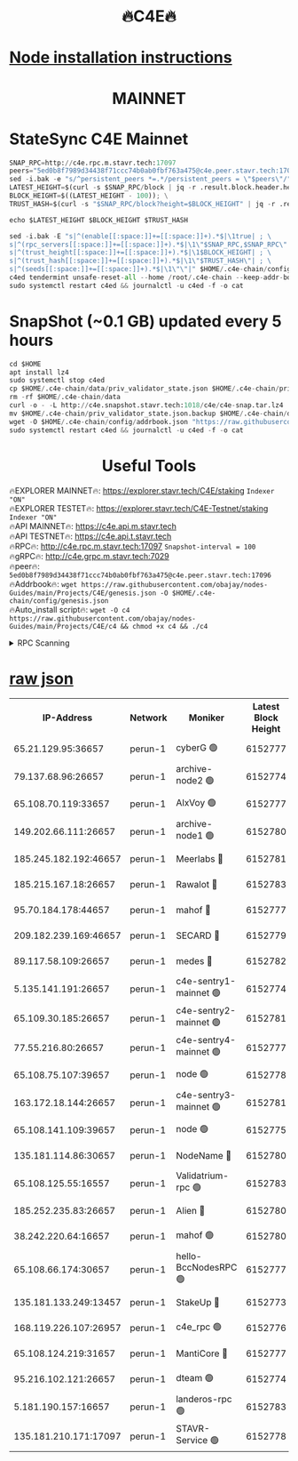 <h1 align="center"> 🔥C4E🔥</h1>

[Node installation instructions](https://github.com/obajay/nodes-Guides/tree/main/Projects/C4E)
=

<h1 align="center"> MAINNET</h1>

# StateSync C4E Mainnet
```python
SNAP_RPC=http://c4e.rpc.m.stavr.tech:17097
peers="5ed0b8f7989d34438f71ccc74b0ab0fbf763a475@c4e.peer.stavr.tech:17096"
sed -i.bak -e "s/^persistent_peers *=.*/persistent_peers = \"$peers\"/" $HOME/.c4e-chain/config/config.toml
LATEST_HEIGHT=$(curl -s $SNAP_RPC/block | jq -r .result.block.header.height); \
BLOCK_HEIGHT=$((LATEST_HEIGHT - 100)); \
TRUST_HASH=$(curl -s "$SNAP_RPC/block?height=$BLOCK_HEIGHT" | jq -r .result.block_id.hash)

echo $LATEST_HEIGHT $BLOCK_HEIGHT $TRUST_HASH

sed -i.bak -E "s|^(enable[[:space:]]+=[[:space:]]+).*$|\1true| ; \
s|^(rpc_servers[[:space:]]+=[[:space:]]+).*$|\1\"$SNAP_RPC,$SNAP_RPC\"| ; \
s|^(trust_height[[:space:]]+=[[:space:]]+).*$|\1$BLOCK_HEIGHT| ; \
s|^(trust_hash[[:space:]]+=[[:space:]]+).*$|\1\"$TRUST_HASH\"| ; \
s|^(seeds[[:space:]]+=[[:space:]]+).*$|\1\"\"|" $HOME/.c4e-chain/config/config.toml
c4ed tendermint unsafe-reset-all --home /root/.c4e-chain --keep-addr-book
sudo systemctl restart c4ed && journalctl -u c4ed -f -o cat
```
# SnapShot (~0.1 GB) updated every 5 hours
```python
cd $HOME
apt install lz4
sudo systemctl stop c4ed
cp $HOME/.c4e-chain/data/priv_validator_state.json $HOME/.c4e-chain/priv_validator_state.json.backup
rm -rf $HOME/.c4e-chain/data
curl -o - -L http://c4e.snapshot.stavr.tech:1018/c4e/c4e-snap.tar.lz4 | lz4 -c -d - | tar -x -C $HOME/.c4e-chain --strip-components 2
mv $HOME/.c4e-chain/priv_validator_state.json.backup $HOME/.c4e-chain/data/priv_validator_state.json
wget -O $HOME/.c4e-chain/config/addrbook.json "https://raw.githubusercontent.com/obajay/nodes-Guides/main/Projects/C4E/addrbook.json"
sudo systemctl restart c4ed && journalctl -u c4ed -f -o cat
```
 <h1 align="center"> Useful Tools</h1>

🔥EXPLORER MAINNET🔥:  https://explorer.stavr.tech/C4E/staking            `Indexer "ON"` \
🔥EXPLORER TESTET🔥:   https://explorer.stavr.tech/C4E-Testnet/staking     `Indexer "ON"` \
🔥API MAINNET🔥:       https://c4e.api.m.stavr.tech \
🔥API TESTNET🔥:       https://c4e.api.t.stavr.tech \
🔥RPC🔥:               http://c4e.rpc.m.stavr.tech:17097                  `Snapshot-interval = 100` \
🔥gRPC🔥:              http://c4e.grpc.m.stavr.tech:7029 \
🔥peer🔥:              `5ed0b8f7989d34438f71ccc74b0ab0fbf763a475@c4e.peer.stavr.tech:17096` \
🔥Addrbook🔥:    ```wget https://raw.githubusercontent.com/obajay/nodes-Guides/main/Projects/C4E/genesis.json -O $HOME/.c4e-chain/config/genesis.json``` \
🔥Auto_install script🔥: ```wget -O c4 https://raw.githubusercontent.com/obajay/nodes-Guides/main/Projects/C4E/c4 && chmod +x c4 && ./c4```





<details>
<summary>RPC Scanning</summary>

<h2 align="center"> We scan nodes in real time every 4 hours. And we provide the final result of RPC endpoints.
We cannot influence the operation of these nodes in any way. </h2>


```python
If Voting Power is higher than 0 --> then the Node is a validator of the network and may be subject to attack and be a potential threat to the chain.
```
```python
We marked such validators with a red symbol
```

</details>

[raw json](https://rpc-check.c4e.stavr.tech/c4e/rpc-c4e-result.json)
=



<table><tr><th>IP-Address</th><th>Network</th><th>Moniker</th><th>Latest Block Height</th><th>Earliest Block Height</th><th>Catching Up</th><th>Voting Power</th><th>Scan Time</th></tr><tr><td>65.21.129.95:36657</td><td>perun-1</td><td>cyberG 🟢</td><td>6152777</td><td>0</td><td>False</td><td>0</td><td>2023-12-05T09:55:54.414705945UTC</td></tr><tr><td>79.137.68.96:26657</td><td>perun-1</td><td>archive-node2 🟢</td><td>6152774</td><td>1</td><td>False</td><td>0</td><td>2023-12-05T09:55:37.124658304UTC</td></tr><tr><td>65.108.70.119:33657</td><td>perun-1</td><td>AlxVoy 🟢</td><td>6152777</td><td>1</td><td>False</td><td>0</td><td>2023-12-05T09:55:53.686170723UTC</td></tr><tr><td>149.202.66.111:26657</td><td>perun-1</td><td>archive-node1 🟢</td><td>6152780</td><td>1</td><td>False</td><td>0</td><td>2023-12-05T09:56:10.603326385UTC</td></tr><tr><td>185.245.182.192:46657</td><td>perun-1</td><td>Meerlabs 🔴</td><td>6152781</td><td>1051501</td><td>False</td><td>493550</td><td>2023-12-05T09:56:16.076884183UTC</td></tr><tr><td>185.215.167.18:26657</td><td>perun-1</td><td>Rawalot 🔴</td><td>6152783</td><td>1090501</td><td>False</td><td>579034</td><td>2023-12-05T09:56:28.512945498UTC</td></tr><tr><td>95.70.184.178:44657</td><td>perun-1</td><td>mahof 🔴</td><td>6152777</td><td>2342001</td><td>False</td><td>1357006</td><td>2023-12-05T09:55:52.899988879UTC</td></tr><tr><td>209.182.239.169:46657</td><td>perun-1</td><td>SECARD 🔴</td><td>6152779</td><td>2616101</td><td>False</td><td>675729</td><td>2023-12-05T09:56:07.959950104UTC</td></tr><tr><td>89.117.58.109:26657</td><td>perun-1</td><td>medes 🔴</td><td>6152782</td><td>2826001</td><td>False</td><td>471345</td><td>2023-12-05T09:56:23.216979449UTC</td></tr><tr><td>5.135.141.191:26657</td><td>perun-1</td><td>c4e-sentry1-mainnet 🟢</td><td>6152774</td><td>4267001</td><td>False</td><td>0</td><td>2023-12-05T09:55:36.414458780UTC</td></tr><tr><td>65.109.30.185:26657</td><td>perun-1</td><td>c4e-sentry2-mainnet 🟢</td><td>6152781</td><td>5186001</td><td>False</td><td>0</td><td>2023-12-05T09:56:15.721009327UTC</td></tr><tr><td>77.55.216.80:26657</td><td>perun-1</td><td>c4e-sentry4-mainnet 🟢</td><td>6152777</td><td>5187001</td><td>False</td><td>0</td><td>2023-12-05T09:55:53.305212148UTC</td></tr><tr><td>65.108.75.107:39657</td><td>perun-1</td><td>node 🟢</td><td>6152778</td><td>5198801</td><td>False</td><td>0</td><td>2023-12-05T09:55:56.813151946UTC</td></tr><tr><td>163.172.18.144:26657</td><td>perun-1</td><td>c4e-sentry3-mainnet 🟢</td><td>6152781</td><td>5286001</td><td>False</td><td>0</td><td>2023-12-05T09:56:16.711574776UTC</td></tr><tr><td>65.108.141.109:39657</td><td>perun-1</td><td>node 🟢</td><td>6152775</td><td>5303301</td><td>False</td><td>0</td><td>2023-12-05T09:55:39.530369866UTC</td></tr><tr><td>135.181.114.86:30657</td><td>perun-1</td><td>NodeName 🔴</td><td>6152780</td><td>5508301</td><td>False</td><td>333717</td><td>2023-12-05T09:56:10.949059258UTC</td></tr><tr><td>65.108.125.55:16557</td><td>perun-1</td><td>Validatrium-rpc 🟢</td><td>6152783</td><td>5551301</td><td>False</td><td>0</td><td>2023-12-05T09:56:25.642450593UTC</td></tr><tr><td>185.252.235.83:26657</td><td>perun-1</td><td>Alien 🔴</td><td>6152780</td><td>5736001</td><td>False</td><td>380508</td><td>2023-12-05T09:56:11.256087537UTC</td></tr><tr><td>38.242.220.64:16657</td><td>perun-1</td><td>mahof 🟢</td><td>6152780</td><td>5980001</td><td>False</td><td>0</td><td>2023-12-05T09:56:08.267255143UTC</td></tr><tr><td>65.108.66.174:30657</td><td>perun-1</td><td>hello-BccNodesRPC 🟢</td><td>6152777</td><td>5985401</td><td>False</td><td>0</td><td>2023-12-05T09:55:54.036613040UTC</td></tr><tr><td>135.181.133.249:13457</td><td>perun-1</td><td>StakeUp 🔴</td><td>6152773</td><td>6015001</td><td>False</td><td>1357007</td><td>2023-12-05T09:55:27.848783500UTC</td></tr><tr><td>168.119.226.107:26957</td><td>perun-1</td><td>c4e_rpc 🟢</td><td>6152776</td><td>6052775</td><td>False</td><td>0</td><td>2023-12-05T09:55:45.984431004UTC</td></tr><tr><td>65.108.124.219:31657</td><td>perun-1</td><td>MantiCore 🔴</td><td>6152777</td><td>6052777</td><td>False</td><td>837495</td><td>2023-12-05T09:55:52.490147221UTC</td></tr><tr><td>95.216.102.121:26657</td><td>perun-1</td><td>dteam 🟢</td><td>6152774</td><td>6145001</td><td>False</td><td>0</td><td>2023-12-05T09:55:36.756041681UTC</td></tr><tr><td>5.181.190.157:16657</td><td>perun-1</td><td>landeros-rpc 🟢</td><td>6152783</td><td>6148501</td><td>False</td><td>0</td><td>2023-12-05T09:56:28.136829915UTC</td></tr><tr><td>135.181.210.171:17097</td><td>perun-1</td><td>STAVR-Service 🟢</td><td>6152778</td><td>6151001</td><td>False</td><td>0</td><td>2023-12-05T09:55:59.209944954UTC</td></tr></table>
